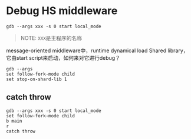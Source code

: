 # Debug HS middleware

`gdb --args xxx -s 0 start local_mode`

> NOTE: `XXX`是主程序的名称

message-oriented middleware中，runtime dynamical load Shared library，它由start script来启动，如何来对它进行debug？

```shell
gdb --args
set follow-fork-mode child
set stop-on-shard-lib 1
```



## catch throw

```shell
gdb --args xxx -s 0 start local_mode
set follow-fork-mode child
b main
r
catch throw
```

